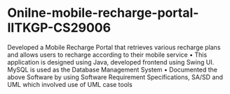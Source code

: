 # Onilne-mobile-recharge-portal-IITKGP-CS29006
Developed a Mobile Recharge Portal that retrieves various recharge plans and allows users to recharge according to their mobile service
• This application is designed using Java, developed frontend using Swing UI. MySQL is used as the Database Management System
• Documented the above Software by using Software Requirement Specifications, SA/SD and UML which involved use of UML case tools
